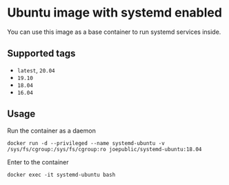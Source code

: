 # Ubuntu image with systemd enabled

You can use this image as a base container to run systemd services inside.

## Supported tags
 - `latest`, `20.04`
 - `19.10`
 - `18.04`
 - `16.04`

## Usage

Run the container as a daemon

`docker run -d --privileged --name systemd-ubuntu -v /sys/fs/cgroup:/sys/fs/cgroup:ro joepublic/systemd-ubuntu:18.04`

Enter to the container

`docker exec -it systemd-ubuntu bash`
